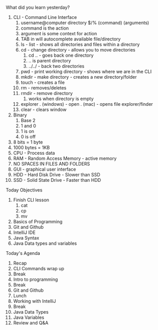 What did you learn yesterday?

1. CLI - Command Line Interface
   1. username@computer directory $/% (command) (arguments)
   2. command is the action
   3. argument is some context for action
   4. TAB in will autocomplete available file/directory
   5. ls - list - shows all directories and files within a directory
   6. cd - change directory - allows you to move directories
      1. cd .. - goes back one directory
      2. .. is parent directory
      3. ../../ - back two directories
   7. pwd - print working directory - shows where we are in the CLI
   8. mkdir - make directory - creates a new directory/folder
   9. touch - creates a file
   10. rm - removes/deletes
   11. rmdir - remove directory
       1.  works when directory is empty
   12. explorer . (windows) - open . (mac) - opens file explorer/finder
   13. clear - clears window
2. Binary 
   1. Base 2
   2. 1 and 0
   3. 1 is on
   4. 0 is off
3. 8 bits = 1 byte
4. 1000 bytes = 1KB
5. CPU - Process data
6. RAM - Random Access Memory - active memory
7. NO SPACES IN FILES AND FOLDERS
8. GUI - graphical user interface
9.  HDD - Hard Disk Drive - Slower than SSD
10. SSD - Solid State Drive - Faster than HDD


Today Objectives

1. Finish CLI lesson
   1. cat
   2. cp
   3. mv
2. Basics of Programming
3. Git and Github
4. IntelliJ IDE
5. Java Syntax
6. Java Data types and variables

Today's Agenda

1. Recap
2. CLI Commands wrap up
3. Break
4. Intro to programming
5. Break
6. Git and Github
7. Lunch
8. Working with IntelliJ
9. Break
10. Java Data Types
11. Java Variables
12. Review and Q&A